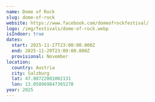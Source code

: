 ```yaml
---
name: Dome of Rock
slug: dome-of-rock
website: https://www.facebook.com/domeofrockfestival/
logo: /img/festivals/dome-of-rock.webp
isIndoor: true
dates:
  start: 2025-11-27T23:00:00.000Z
  end: 2025-11-29T23:00:00.000Z
  provisional: November
location:
  country: Austria
  city: Salzburg
  lat: 47.80722001002131
  lon: 13.058969847365278
year: 2025
---
```

